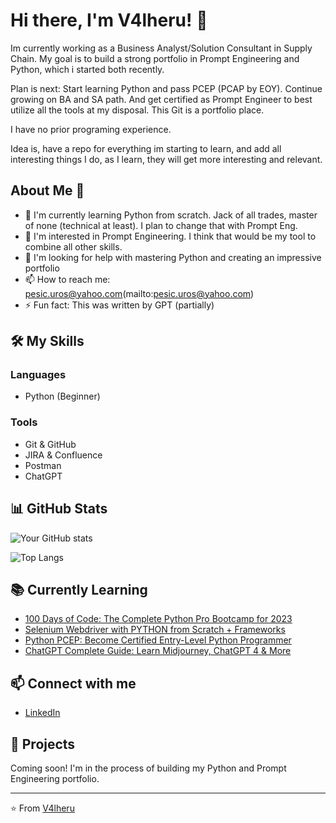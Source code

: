 # Hi there, I'm V4lheru! 👋

Im currently working as a Business Analyst/Solution Consultant in Supply Chain.  My goal is to build a strong portfolio in Prompt Engineering and Python, which i started both recently.

Plan is next: Start learning Python and pass PCEP (PCAP by EOY). Continue growing on  BA and SA path. And get certified as Prompt Engineer to best utilize all the 
tools at my disposal. This Git is a portfolio place.

I have no prior programing experience.

Idea is, have a repo for everything im starting to learn, and add all interesting things I do, as I learn, they will get more interesting and relevant.

## About Me 🌱

- 🔭 I'm currently learning Python from scratch. Jack of all trades, master of none (technical at least). I plan to change that with Prompt Eng.
- 🌟 I'm interested in Prompt Engineering. I think that would be my tool to combine all other skills.
- 🤔 I'm looking for help with mastering Python and creating an impressive portfolio
- 📫 How to reach me: pesic.uros@yahoo.com(mailto:pesic.uros@yahoo.com)
- ⚡ Fun fact: This was written by GPT (partially) 

## 🛠️ My Skills

### Languages

- Python (Beginner)

### Tools

- Git & GitHub
- JIRA & Confluence
- Postman
- ChatGPT

## 📊 GitHub Stats

![Your GitHub stats](https://github-readme-stats.vercel.app/api?username=v4lheru&show_icons=true&theme=radical)

![Top Langs](https://github-readme-stats.vercel.app/api/top-langs/?username=v4lheru&layout=compact&theme=radical)

## 📚 Currently Learning

- [100 Days of Code: The Complete Python Pro Bootcamp for 2023](https://www.udemy.com/course/100-days-of-code/)
- [Selenium Webdriver with PYTHON from Scratch + Frameworks](https://www.udemy.com/course/learn-selenium-automation-in-easy-python-language)
- [Python PCEP: Become Certified Entry-Level Python Programmer](https://www.udemy.com/course/python-pcep/)
- [ChatGPT Complete Guide: Learn Midjourney, ChatGPT 4 & More](https://www.udemy.com/course/complete-ai-guide/)

## 📫 Connect with me

- [LinkedIn](https://www.linkedin.com/in/pesic.uros)

## 🌟 Projects

Coming soon! I'm in the process of building my Python and Prompt Engineering portfolio.

---

⭐️ From [V4lheru](https://github.com/V4lheru)
